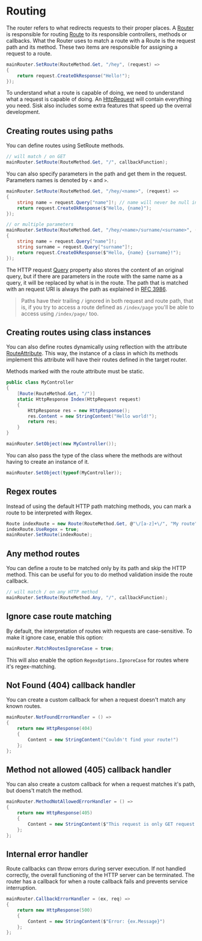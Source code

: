 # Routing

The router refers to what redirects requests to their proper places. A [Router](https://sisk-http.github.io/docs/static/#/spec/Sisk/Core/Routing/Router) is responsible for routing [Route](https://sisk-http.github.io/docs/static/#/spec/Sisk/Core/Routing/Route) to its responsible controllers, methods or callbacks. What the Router uses to match a route with a Route is the request path and its method. These two items are responsible for assigning a request to a route.

```cs
mainRouter.SetRoute(RouteMethod.Get, "/hey", (request) =>
{
    return request.CreateOkResponse("Hello!");
});
```

To understand what a route is capable of doing, we need to understand what a request is capable of doing. An [HttpRequest](https://sisk-http.github.io/docs/static/#/spec/Sisk/Core/Http/HttpRequest) will contain everything you need. Sisk also includes some extra features that speed up the overral development.

## Creating routes using paths

You can define routes using SetRoute methods.

```cs
// will match / on GET
mainRouter.SetRoute(RouteMethod.Get, "/", callbackFunction);
```

You can also specify parameters in the path and get them in the request. Parameters names is denoted by `<` and `>`.

```cs
mainRouter.SetRoute(RouteMethod.Get, "/hey/<name>", (request) =>
{
    string name = request.Query["name"]!; // name will never be null in this context
    return request.CreateOkResponse($"Hello, {name}");
});

// or multiple parameters
mainRouter.SetRoute(RouteMethod.Get, "/hey/<name>/surname/<surname>", (request) =>
{
    string name = request.Query["name"]!;
    string surname = request.Query["surname"]!;
    return request.CreateOkResponse($"Hello, {name} {surname}!");
});
```

The HTTP request [Query](https://sisk-http.github.io/docs/static/#/spec/Sisk/Core/Http/HttpRequest/Query) property also stores the content of an original query, but if there are parameters in the route with the same name as a query, it will be replaced by what is in the route. The path that is matched with an request URI is always the path as explained in [RFC 3986](https://www.rfc-editor.org/rfc/rfc3986#section-3.3).

> Paths have their trailing `/` ignored in both request and route path, that is, if you try to access a route defined as `/index/page` you'll be able to access using `/index/page/` too.

## Creating routes using class instances

You can also define routes dynamically using reflection with the attribute [RouteAttribute](https://sisk-http.github.io/docs/static/#/spec/Sisk/Core/Routing/RouteAttribute). This way, the instance of a class in which its methods implement this attribute will have their routes defined in the target router.

Methods marked with the route attribute must be static.

```cs
public class MyController
{
    [Route(RouteMethod.Get, "/")]
    static HttpResponse Index(HttpRequest request)
    {
        HttpResponse res = new HttpResponse();
        res.Content = new StringContent("Hello world!");
        return res;
    }
}

mainRouter.SetObject(new MyController());
```

You can also pass the type of the class where the methods are without having to create an instance of it.

```cs
mainRouter.SetObject(typeof(MyController));
```

## Regex routes

Instead of using the default HTTP path matching methods, you can mark a route to be interpreted with Regex.

```cs
Route indexRoute = new Route(RouteMethod.Get, @"\/[a-z]+\/", "My route", IndexPage, null);
indexRoute.UseRegex = true;
mainRouter.SetRoute(indexRoute);
```

## Any method routes

You can define a route to be matched only by its path and skip the HTTP method. This can be useful for you to do method validation inside the route callback.

```cs
// will match / on any HTTP method
mainRouter.SetRoute(RouteMethod.Any, "/", callbackFunction);
```

## Ignore case route matching

By default, the interpretation of routes with requests are case-sensitive. To make it ignore case, enable this option:

```cs
mainRouter.MatchRoutesIgnoreCase = true;
```

This will also enable the option `RegexOptions.IgnoreCase` for routes where it's regex-matching.

## Not Found (404) callback handler

You can create a custom callback for when a request doesn't match any known routes.

```cs
mainRouter.NotFoundErrorHandler = () =>
{
    return new HttpResponse(404)
    {
        Content = new StringContent("Couldn't find your route!")
    };
};
```

## Method not allowed (405) callback handler

You can also create a custom callback for when a request matches it's path, but doens't match the method.

```cs
mainRouter.MethodNotAllowedErrorHandler = () =>
{
    return new HttpResponse(405)
    {
        Content = new StringContent($"This request is only GET request!")
    };
};
```

## Internal error handler

Route callbacks can throw errors during server execution. If not handled correctly, the overall functioning of the HTTP server can be terminated. The router has a callback for when a route callback fails and prevents service interruption.

```cs
mainRouter.CallbackErrorHandler = (ex, req) =>
{
    return new HttpResponse(500)
    {
        Content = new StringContent($"Error: {ex.Message}")
    };
};
```
